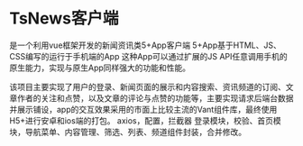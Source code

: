 # TsNews客户端
是一个利用vue框架开发的新闻资讯类5+App客户端
5+App基于HTML、JS、CSS编写的运行于手机端的App
这种App可以通过扩展的JS API任意调用手机的原生能力，实现与原生App同样强大的功能和性能。

该项目主要实现了用户的登录、新闻页面的展示和内容搜索、资讯频道的订阅、文章作者的关注和点赞，以及文章的评论与点赞的功能等，主要实现请求后端台数据并展示铺设，app的交互效果采用的市面上比较主流的Vant组件库，最终使用H5+进行安卓和ios端的打包。
axios，配置，拦截器
登录模块，校验、首页模块，导航菜单、内容管理、筛选、列表、频道组件封装，合并修改。

